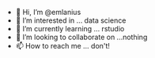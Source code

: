- 👋 Hi, I’m @emlanius
- 👀 I’m interested in ... data science
- 🌱 I’m currently learning ... rstudio
- 💞️ I’m looking to collaborate on ...nothing
- 📫 How to reach me ... don't!

<!---
emlanius/emlanius is a ✨ special ✨ repository because its `README.md` (this file) appears on your GitHub profile.
You can click the Preview link to take a look at your changes.
--->

